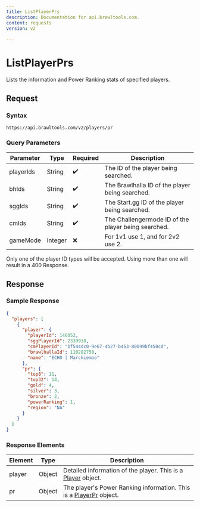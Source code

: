 ```yaml
---
title: ListPlayerPrs
description: Documentation for api.brawltools.com.
content: requests
version: v2

---
```


# ListPlayerPrs

Lists the information and Power Ranking stats of specified players.

## Request

### Syntax

```url
https://api.brawltools.com/v2/players/pr
```

### Query Parameters

| Parameter | Type    | Required | Description                                         |
| --------- | ------- | -------- | --------------------------------------------------- |
| playerIds | String  | ✔️        | The ID of the player being searched.                |
| bhIds     | String  | ✔️        | The Brawlhalla ID of the player being searched.     |
| sggIds    | String  | ✔️        | The Start.gg ID of the player being searched.       |
| cmIds     | String  | ✔️        | The Challengermode ID of the player being searched. |
| gameMode  | Integer | ❌        | For 1v1 use 1, and for 2v2 use 2.                   |

Only one of the player ID types will be accepted. Using more than one will result in a 400 Response.

## Response

### Sample Response

```json
{
  "players": [
    {
      "player": {
        "playerId": 146052,
        "sggPlayerId": 2339938,
        "cmPlayerId": "bf544dc0-9e67-4b27-b453-80099bf450cd",
        "brawlhallaId": 110282750,
        "name": "ECHO | Marckiemoo"
      },
      "pr": {
        "top8": 11,
        "top32": 14,
        "gold": 4,
        "silver": 3,
        "bronze": 2,
        "powerRanking": 1,
        "region": "NA"
      }
    }
  ]
}
```

### Response Elements

| Element | Type   | Description                                                  |
| ------- | ------ | ------------------------------------------------------------ |
| player  | Object | Detailed information of the player. This is a [Player](../../datatypes/player) object. |
| pr      | Object | The player's Power Ranking information. This is a [PlayerPr](../../datatypes/playerpr) object. |